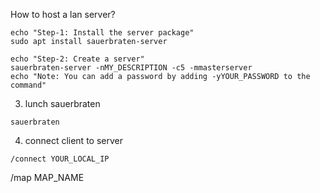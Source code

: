 How to host a lan server?
~~~
echo "Step-1: Install the server package"
sudo apt install sauerbraten-server

echo "Step-2: Create a server"
sauerbraten-server -nMY_DESCRIPTION -c5 -mmasterserver
echo "Note: You can add a password by adding -yYOUR_PASSWORD to the command"
~~~

3. lunch sauerbraten
~~~
sauerbraten
~~~

4. connect client to server
~~~
/connect YOUR_LOCAL_IP
~~~

/map MAP_NAME
